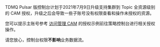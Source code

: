 TDMQ Pulsar 版控制台计划于2021年7月9日升级支持集群到 Topic 全资源级别的 CAM 授权，升级之后会导致一些子账号没有权限查看和操作未授权的资源。

您可以提示主账号参考 [访问管理 CAM](https://cloud.tencent.com/document/product/1179/45125) 的授权示例前往策略控制台进行相关授权操作。

请您放心，控制台权限**不影响**业务数据流。
